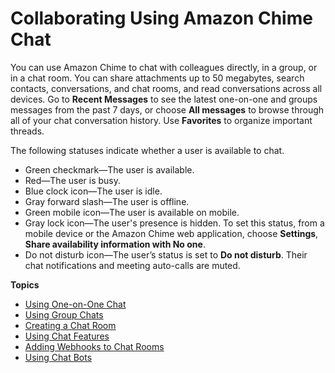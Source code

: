# Collaborating Using Amazon Chime Chat<a name="chime-using-chat"></a>

You can use Amazon Chime to chat with colleagues directly, in a group, or in a chat room\. You can share attachments up to 50 megabytes, search contacts, conversations, and chat rooms, and read conversations across all devices\. Go to **Recent Messages** to see the latest one\-on\-one and groups messages from the past 7 days, or choose **All messages** to browse through all of your chat conversation history\. Use **Favorites** to organize important threads\.

The following statuses indicate whether a user is available to chat\.
+ Green checkmark—The user is available\.
+ Red—The user is busy\.
+ Blue clock icon—The user is idle\.
+ Gray forward slash—The user is offline\.
+ Green mobile icon—The user is available on mobile\.
+ Gray lock icon—The user's presence is hidden\. To set this status, from a mobile device or the Amazon Chime web application, choose **Settings**, **Share availability information with No one**\.
+ Do not disturb icon—The user’s status is set to **Do not disturb**\. Their chat notifications and meeting auto\-calls are muted\.

**Topics**
+ [Using One\-on\-One Chat](direct-chat.md)
+ [Using Group Chats](group-chat.md)
+ [Creating a Chat Room](chime-chat-room.md)
+ [Using Chat Features](chat-features.md)
+ [Adding Webhooks to Chat Rooms](webhooks.md)
+ [Using Chat Bots](chat-bots.md)